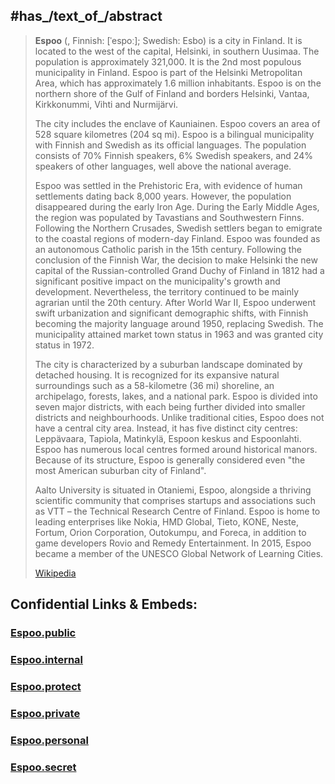 

## #has_/text_of_/abstract 

> **Espoo** (, Finnish: [ˈespoː]; Swedish: Esbo) is a city in Finland. 
> It is located to the west of the capital, Helsinki, in southern Uusimaa. 
> The population is approximately 321,000. It is the 2nd most populous municipality in Finland. 
> Espoo is part of the Helsinki Metropolitan Area, 
> which has approximately 1.6 million inhabitants. 
> Espoo is on the northern shore of the Gulf of Finland 
> and borders Helsinki, Vantaa, Kirkkonummi, Vihti and Nurmijärvi. 
> 
> The city includes the enclave of Kauniainen. 
> Espoo covers an area of 528 square kilometres (204 sq mi). 
> Espoo is a bilingual municipality with Finnish and Swedish as its official languages. 
> The population consists of 70% Finnish speakers, 6% Swedish speakers, 
> and 24% speakers of other languages, well above the national average.
>
> Espoo was settled in the Prehistoric Era, with evidence of human settlements dating back 8,000 years. However, the population disappeared during the early Iron Age. During the Early Middle Ages, the region was populated by Tavastians and Southwestern Finns. Following the Northern Crusades, Swedish settlers began to emigrate to the coastal regions of modern-day Finland. Espoo was founded as an autonomous Catholic parish in the 15th century. Following the conclusion of the Finnish War, the decision to make Helsinki the new capital of the Russian-controlled Grand Duchy of Finland in 1812 had a significant positive impact on the municipality's growth and development. Nevertheless, the territory continued to be mainly agrarian until the 20th century. After World War II, Espoo underwent swift urbanization and significant demographic shifts, with Finnish becoming the majority language around 1950, replacing Swedish. The municipality attained market town status in 1963 and was granted city status in 1972.
>
> The city is characterized by a suburban landscape dominated by detached housing. It is recognized for its expansive natural surroundings such as a 58-kilometre (36 mi) shoreline, an archipelago, forests, lakes, and a national park. Espoo is divided into seven major districts, with each being further divided into smaller districts and neighbourhoods. Unlike traditional cities, Espoo does not have a central city area. Instead, it has five distinct city centres: Leppävaara, Tapiola, Matinkylä, Espoon keskus and Espoonlahti. Espoo has numerous local centres formed around historical manors. Because of its structure, Espoo is generally considered even "the most American suburban city of Finland".
>
> Aalto University is situated in Otaniemi, Espoo, alongside a thriving scientific community that comprises startups and associations such as VTT – the Technical Research Centre of Finland. Espoo is home to leading enterprises like Nokia, HMD Global, Tieto, KONE, Neste, Fortum, Orion Corporation, Outokumpu, and Foreca, in addition to game developers Rovio and Remedy Entertainment. In 2015, Espoo became a member of the UNESCO Global Network of Learning Cities.
>
> [Wikipedia](https://en.wikipedia.org/wiki/Espoo)




## Confidential Links & Embeds: 

### [Espoo.public](/_public/\Earth\Continent\Europe\Europe~North\Finland\Provinces~Finland\Southern_Finland\counties~Southern_Finland\Uusimaa\CityEspoo.public.md) 

### [Espoo.internal](/_internal/\Earth\Continent\Europe\Europe~North\Finland\Provinces~Finland\Southern_Finland\counties~Southern_Finland\Uusimaa\CityEspoo.internal.md) 

### [Espoo.protect](/_protect/\Earth\Continent\Europe\Europe~North\Finland\Provinces~Finland\Southern_Finland\counties~Southern_Finland\Uusimaa\CityEspoo.protect.md) 

### [Espoo.private](/_private/\Earth\Continent\Europe\Europe~North\Finland\Provinces~Finland\Southern_Finland\counties~Southern_Finland\Uusimaa\CityEspoo.private.md) 

### [Espoo.personal](/_personal/\Earth\Continent\Europe\Europe~North\Finland\Provinces~Finland\Southern_Finland\counties~Southern_Finland\Uusimaa\CityEspoo.personal.md) 

### [Espoo.secret](/_secret/\Earth\Continent\Europe\Europe~North\Finland\Provinces~Finland\Southern_Finland\counties~Southern_Finland\Uusimaa\CityEspoo.secret.md)

